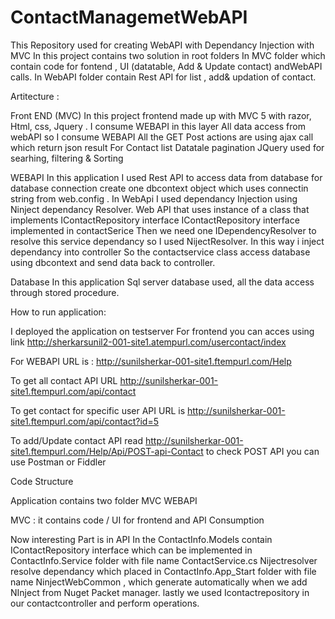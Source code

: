 # ContactManagemetWebAPI
This Repository used for creating WebAPI with Dependancy Injection with MVC
In this project contains two solution in root folders 
In MVC folder which contain code for fontend , UI (datatable, Add & Update contact) andWebAPI calls.
In WebAPI folder contain Rest API for list , add& updation of contact.

Artitecture :

Front END (MVC)
In this project frontend made up with MVC 5 with razor, Html, css, Jquery . 
I consume WEBAPI in this layer
All data access from webAPI so I consume WEBAPI
All the GET Post actions are using ajax call which return json result
For Contact list Datatale pagination JQuery used for searhing, filtering & Sorting 

WEBAPI
In this application I used Rest API to access data from database
for database connection create one dbcontext object which uses connectin string from web.config .
In WebApi I used dependancy Injection using Ninject dependancy Resolver. 
Web API that uses instance of a class that implements IContactRepository interface
IContactRepository interface implemented in contactSerice
Then we need one IDependencyResolver to resolve this service dependancy so I used NijectResolver.
In this way i inject dependancy into controller 
So the contactservice class access database using dbcontext and send data back to controller.

Database
In this application Sql server database used, all the data access through stored procedure.

How to run application:

I deployed the application on testserver
For frontend you can acces using link 
http://sherkarsunil2-001-site1.atempurl.com/usercontact/index

For WEBAPI URL is :
http://sunilsherkar-001-site1.ftempurl.com/Help

To get all contact API URL
http://sunilsherkar-001-site1.ftempurl.com/api/contact

To get contact for specific user API URL is
http://sunilsherkar-001-site1.ftempurl.com/api/contact?id=5

To add/Update contact API read 
http://sunilsherkar-001-site1.ftempurl.com/Help/Api/POST-api-Contact
to check POST API you can use Postman or Fiddler


Code Structure

Application contains two folder
MVC
WEBAPI

MVC : it contains code / UI for frontend and API Consumption

Now interesting Part is in API
In the ContactInfo.Models contain IContactRepository interface which can be implemented in ContactInfo.Service folder with file name ContactService.cs
Nijectresolver resolve dependancy which placed in ContactInfo.App_Start folder with file name NinjectWebCommon , which generate automatically when we add NInject from Nuget Packet manager.
lastly we used Icontactrepository in our contactcontroller and perform operations.









